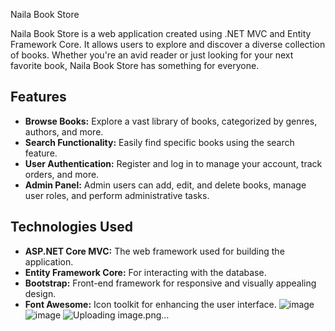 Naila Book Store

Naila Book Store is a web application created using .NET MVC and Entity Framework Core. It allows users to explore and discover a diverse collection of books. Whether you're an avid reader or just looking for your next favorite book, Naila Book Store has something for everyone.

## Features

- **Browse Books:** Explore a vast library of books, categorized by genres, authors, and more.
- **Search Functionality:** Easily find specific books using the search feature.
- **User Authentication:** Register and log in to manage your account, track orders, and more.
- **Admin Panel:** Admin users can add, edit, and delete books, manage user roles, and perform administrative tasks.

## Technologies Used

- **ASP.NET Core MVC:** The web framework used for building the application.
- **Entity Framework Core:** For interacting with the database.
- **Bootstrap:** Front-end framework for responsive and visually appealing design.
- **Font Awesome:** Icon toolkit for enhancing the user interface.
![image](https://github.com/nailaalissa/BookStore/assets/132508789/02399e01-cd77-4486-a268-5a87a65b3338)
![image](https://github.com/nailaalissa/BookStore/assets/132508789/7e6013f3-2679-41a4-b4cc-bfa0a1cd58e1)
![Uploading image.png…]()

